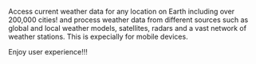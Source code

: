 Access current weather data for any location on Earth including over 200,000 cities! and process weather data from different sources such as global and local weather models, satellites, radars and a vast network of weather stations. This is expecially for mobile devices.

Enjoy user experience!!!
